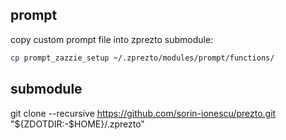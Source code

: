 ## prompt
copy custom prompt file into zprezto submodule:

```bash
cp prompt_zazzie_setup ~/.zprezto/modules/prompt/functions/
```

## submodule
git clone --recursive https://github.com/sorin-ionescu/prezto.git "${ZDOTDIR:-$HOME}/.zprezto"
